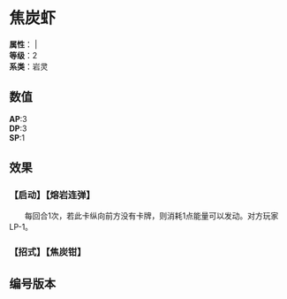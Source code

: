 <script setup>
let list = [
    { number: "SP02-009", url: "/packs/SP02" }
]
</script>

# 焦炭虾

**属性**：<CardAttribute text="火"/> | <CardAttribute text="土"/><br/>
**等级**：2<br/>
**系类**：岩灵

## 数值

**AP**:3<br/>
**DP**:3<br/>
**SP**:1

## 效果

### 【启动】【熔岩连弹】

&emsp;&emsp;每回合1次，若此卡纵向前方没有卡牌，则消耗1点能量可以发动。对方玩家LP-1。

### 【招式】【焦炭钳】

## 编号版本

<CardNumberBox :list="list"/>
